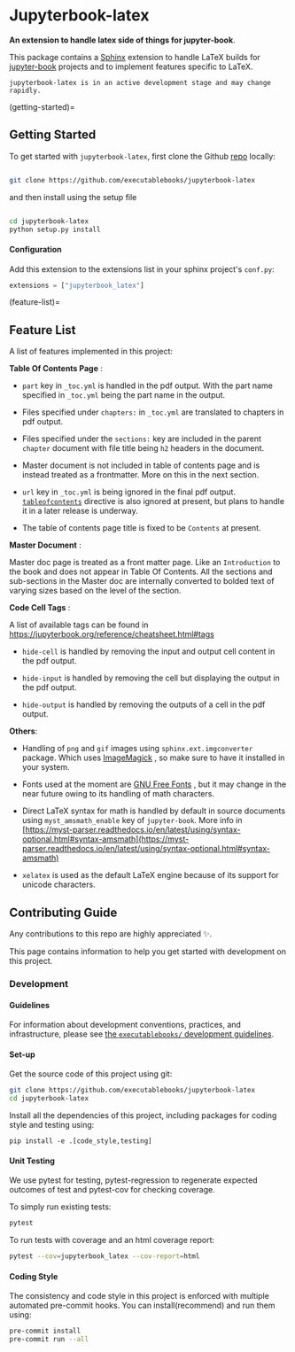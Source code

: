 # Jupyterbook-latex

**An extension to handle latex side of things for jupyter-book**.

This package contains a [Sphinx](http://www.sphinx-doc.org/en/master/) extension to handle LaTeX builds for [jupyter-book](https://jupyterbook.org/) projects and to implement features specific to LaTeX.

```{warning}
jupyterbook-latex is in an active development stage and may change rapidly.
```

(getting-started)=
## Getting Started

To get started with `jupyterbook-latex`, first clone the Github [repo](https://github.com/executablebooks/jupyterbook-latex) locally:

```bash

git clone https://github.com/executablebooks/jupyterbook-latex
```
and then install using the setup file

```bash

cd jupyterbook-latex
python setup.py install
```
#### Configuration

Add this extension to the extensions list in your sphinx project's `conf.py`:

```python
extensions = ["jupyterbook_latex"]
```

(feature-list)=
## Feature List

A list of features implemented in this project:

**Table Of Contents Page** :

* `part` key in `_toc.yml` is handled in the pdf output. With the part name specified in `_toc.yml` being the part
name in the output.

* Files specified under `chapters:` in `_toc.yml` are translated to chapters in pdf output.

* Files specified under the `sections:` key are included in the parent `chapter` document with file title being `h2` headers in the document.

* Master document is not included in table of contents page and is instead treated as a frontmatter. More on this in the next section.

* `url` key in `_toc.yml` is being ignored in the final pdf output. [`tableofcontents`](https://jupyterbook.org/customize/toc.html#add-a-table-of-contents-to-a-page-s-content) directive is also ignored at present, but plans to handle it in a later
release is underway.

* The table of contents page title is fixed to be `Contents` at present.

**Master Document** :

Master doc page is treated as a front matter page. Like an `Introduction` to the book and does not appear in Table Of Contents. All the sections and sub-sections in the Master doc are internally converted to bolded text of varying sizes based on the level of the section.

**Code Cell Tags** :

A list of available tags can be found in https://jupyterbook.org/reference/cheatsheet.html#tags

* `hide-cell` is handled by removing the input and output cell content in the pdf output.

* `hide-input` is handled by removing the cell but displaying the output in the pdf output.

* `hide-output` is handled by removing the outputs of a cell in the pdf output.

**Others**:

* Handling of `png` and `gif` images using `sphinx.ext.imgconverter` package. Which uses [ImageMagick](https://www.imagemagick.org/script/index.php) , so make sure to have it installed in your system.

* Fonts used at the moment are [GNU Free Fonts](https://www.gnu.org/software/freefont/) , but it may change in the near future owing to its handling of math characters.

* Direct LaTeX syntax for math is handled by default in source documents using `myst_amsmath_enable` key of `jupyter-book`. More info in [https://myst-parser.readthedocs.io/en/latest/using/syntax-optional.html#syntax-amsmath](https://myst-parser.readthedocs.io/en/latest/using/syntax-optional.html#syntax-amsmath)

* `xelatex` is used as the default LaTeX engine because of its support for unicode characters.


## Contributing Guide

Any contributions to this repo are highly appreciated ✨.

This page contains information to help you get started with development on this project.

### Development

#### Guidelines

For information about development conventions, practices, and infrastructure, please see [the `executablebooks/` development guidelines](https://github.com/executablebooks/.github/blob/master/CONTRIBUTING.md).

#### Set-up

Get the source code of this project using git:

```bash
git clone https://github.com/executablebooks/jupyterbook-latex
cd jupyterbook-latex
```

Install all the dependencies of this project, including packages for coding style and testing using:

```
pip install -e .[code_style,testing]
```

#### Unit Testing

We use pytest for testing, pytest-regression to regenerate expected outcomes of test and pytest-cov for checking coverage.

To simply run existing tests:

```bash
pytest
```

To run tests with coverage and an html coverage report:

```bash
pytest --cov=jupyterbook_latex --cov-report=html
```

#### Coding Style

The consistency and code style in this project is enforced with multiple automated pre-commit hooks. You can install(recommend) and run them using:

```bash
pre-commit install
pre-commit run --all
```
